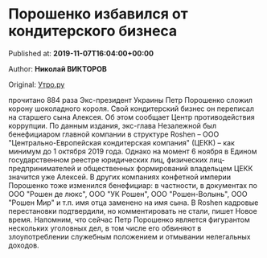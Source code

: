 
# Порошенко избавился от кондитерского бизнеса

Published at: **2019-11-07T16:04:00+00:00**

Author: **Николай ВИКТОРОВ**

Original: [Утро.ру](https://utro.ru/life/2019/11/07/1423738.shtml)

прочитано 884 раза
Экс-президент Украины Петр Порошенко сложил корону шоколадного короля. Свой кондитерский бизнес он переписал на старшего сына Алексея. Об этом сообщает Центр противодействия коррупции.
По данным издания, экс-глава Незалежной был бенефициаром главной компании в структуре Roshen – ООО "Центрально-Европейская кондитерская компания" (ЦЕКК) – как минимум до 1 октября 2019 года. Однако на момент 6 ноября в Едином государственном реестре юридических лиц, физических лиц-предпринимателей и общественных формирований владельцем ЦЕКК значится уже Алексей.
В других компаниях конфетной империи Порошенко тоже изменился бенефициар: в частности, в документах по ООО "Рошен де люкс", ООО "УК Рошен", ООО "Рошен-Волынь", ООО "Рошен Мир" и т.п. имя отца заменено на имя сына.
В Roshen кадровые перестановки подтвердили, но комментировать не стали, пишет Новое время.
Напомним, что сейчас Петр Порошенко является фигурантом нескольких уголовных дел, в том числе его обвиняют в злоупотреблении служебным положением и отмывании нелегальных доходов.
